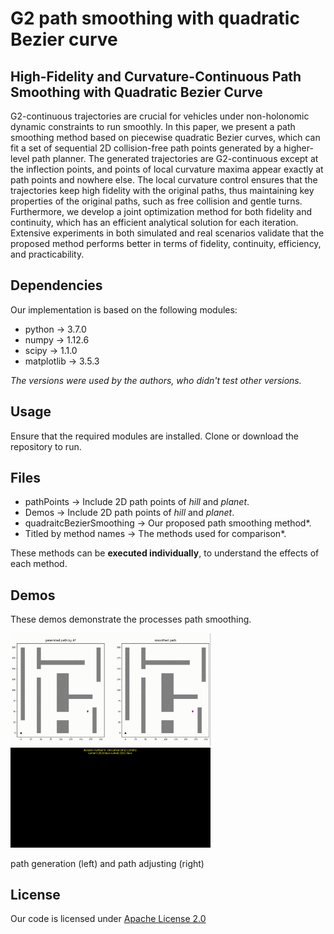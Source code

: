 # G2 path smoothing with quadratic Bezier curve
## High-Fidelity and Curvature-Continuous Path Smoothing with Quadratic Bezier Curve

G2-continuous trajectories are crucial for vehicles under non-holonomic dynamic constraints to run smoothly. In this paper, we present a path smoothing method based on piecewise quadratic Bezier curves, which can fit a set of sequential 2D collision-free path points generated by a higher-level path planner. The generated trajectories are G2-continuous except at the inflection points, and points of local curvature maxima appear exactly at path points and nowhere else. The local curvature control ensures that the trajectories keep high fidelity with the original paths, thus maintaining key properties of the original
paths, such as free collision and gentle turns. Furthermore, we develop a joint optimization method for both fidelity and continuity, which has an efficient analytical solution for each iteration. Extensive experiments in both simulated and real scenarios validate that the proposed method performs better in terms of fidelity, continuity, efficiency, and practicability.

## Dependencies
Our implementation is based on the following modules:
* python $\rightarrow$ 3.7.0
* numpy $\rightarrow$ 1.12.6
* scipy  $\rightarrow$  1.1.0
* matplotlib  $\rightarrow$ 3.5.3

*The versions were used by the authors, who didn't test other versions.*
## Usage
Ensure that the required modules are installed. 
Clone or download the repository to run.

## Files
* pathPoints $\rightarrow$  Include 2D path points of *hill* and *planet*.
* Demos $\rightarrow$ Include 2D path points of *hill* and *planet*.
* quadraitcBezierSmoothing $\rightarrow$ Our proposed path smoothing method*.
* Titled by method names $\rightarrow$ The methods used for comparison*.
    
  
These methods can be **executed individually**, to understand the effects of each method. 

 ## Demos
 These demos demonstrate the processes path smoothing.
 
 <img src="https://github.com/LiuXuSIA/G2PathSmoothing/blob/main/Demos/path%20generation%20and%20smoothing.gif" width="320"/> <img src="https://github.com/LiuXuSIA/G2PathSmoothing/blob/main/Demos/path%20smoothing.gif" width="320"/> 
 
path generation (left) and path adjusting (right)
 
## License
Our code is licensed under [Apache License 2.0](https://github.com/LiuXuSIA/G2PathSmoothing/blob/main/LICENSE) 

